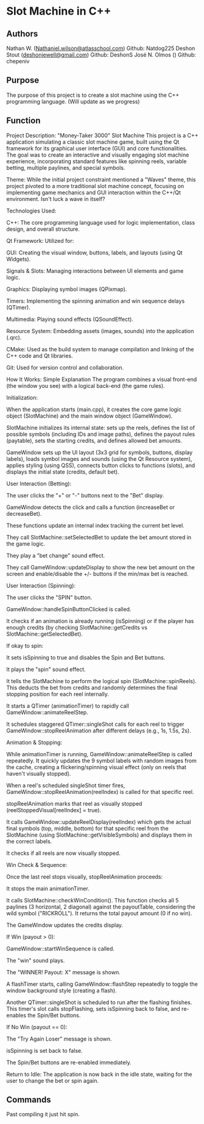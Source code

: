 # Slot Machine in C++

## Authors
Nathan W. (Nathaniel.wilson@atlasschool.com) Github: Natdog225
Deshon Stout (deshonjewell@gmail.com) Github: DeshonS
José N. Olmos () Github: chepeniv

## Purpose
The purpose of this project is to create a slot machine using the C++ programming language. (Will update as we progress)

## Function
Project Description: "Money-Taker 3000" Slot Machine
This project is a C++ application simulating a classic slot machine game, built using the Qt framework for its graphical user interface (GUI) and core functionalities. The goal was to create an interactive and visually engaging slot machine experience, incorporating standard features like spinning reels, variable betting, multiple paylines, and special symbols.

Theme: While the initial project constraint mentioned a "Waves" theme, this project pivoted to a more traditional slot machine concept, focusing on implementing game mechanics and GUI interaction within the C++/Qt environment. Isn't luck a wave in itself?

Technologies Used:

C++: The core programming language used for logic implementation, class design, and overall structure.

Qt Framework: Utilized for:

GUI: Creating the visual window, buttons, labels, and layouts (using Qt Widgets).

Signals & Slots: Managing interactions between UI elements and game logic.

Graphics: Displaying symbol images (QPixmap).

Timers: Implementing the spinning animation and win sequence delays (QTimer).

Multimedia: Playing sound effects (QSoundEffect).

Resource System: Embedding assets (images, sounds) into the application (.qrc).

CMake: Used as the build system to manage compilation and linking of the C++ code and Qt libraries.

Git: Used for version control and collaboration.

How It Works: Simple Explanation
The program combines a visual front-end (the window you see) with a logical back-end (the game rules).

Initialization:

When the application starts (main.cpp), it creates the core game logic object (SlotMachine) and the main window object (GameWindow).

SlotMachine initializes its internal state: sets up the reels, defines the list of possible symbols (including IDs and image paths), defines the payout rules (paytable), sets the starting credits, and defines allowed bet amounts.

GameWindow sets up the UI layout (3x3 grid for symbols, buttons, display labels), loads symbol images and sounds (using the Qt Resource system), applies styling (using QSS), connects button clicks to functions (slots), and displays the initial state (credits, default bet).

User Interaction (Betting):

The user clicks the "+" or "-" buttons next to the "Bet" display.

GameWindow detects the click and calls a function (increaseBet or decreaseBet).

These functions update an internal index tracking the current bet level.

They call SlotMachine::setSelectedBet to update the bet amount stored in the game logic.

They play a "bet change" sound effect.

They call GameWindow::updateDisplay to show the new bet amount on the screen and enable/disable the +/- buttons if the min/max bet is reached.

User Interaction (Spinning):

The user clicks the "SPIN" button.

GameWindow::handleSpinButtonClicked is called.

It checks if an animation is already running (isSpinning) or if the player has enough credits (by checking SlotMachine::getCredits vs SlotMachine::getSelectedBet).

If okay to spin:

It sets isSpinning to true and disables the Spin and Bet buttons.

It plays the "spin" sound effect.

It tells the SlotMachine to perform the logical spin (SlotMachine::spinReels). This deducts the bet from credits and randomly determines the final stopping position for each reel internally.

It starts a QTimer (animationTimer) to rapidly call GameWindow::animateReelStep.

It schedules staggered QTimer::singleShot calls for each reel to trigger GameWindow::stopReelAnimation after different delays (e.g., 1s, 1.5s, 2s).

Animation & Stopping:

While animationTimer is running, GameWindow::animateReelStep is called repeatedly. It quickly updates the 9 symbol labels with random images from the cache, creating a flickering/spinning visual effect (only on reels that haven't visually stopped).

When a reel's scheduled singleShot timer fires, GameWindow::stopReelAnimation(reelIndex) is called for that specific reel.

stopReelAnimation marks that reel as visually stopped (reelStoppedVisual[reelIndex] = true).

It calls GameWindow::updateReelDisplay(reelIndex) which gets the actual final symbols (top, middle, bottom) for that specific reel from the SlotMachine (using SlotMachine::getVisibleSymbols) and displays them in the correct labels.

It checks if all reels are now visually stopped.

Win Check & Sequence:

Once the last reel stops visually, stopReelAnimation proceeds:

It stops the main animationTimer.

It calls SlotMachine::checkWinCondition(). This function checks all 5 paylines (3 horizontal, 2 diagonal) against the payoutTable, considering the wild symbol ("RICKROLL"). It returns the total payout amount (0 if no win).

The GameWindow updates the credits display.

If Win (payout > 0):

GameWindow::startWinSequence is called.

The "win" sound plays.

The "WINNER! Payout: X" message is shown.

A flashTimer starts, calling GameWindow::flashStep repeatedly to toggle the window background style (creating a flash).

Another QTimer::singleShot is scheduled to run after the flashing finishes. This timer's slot calls stopFlashing, sets isSpinning back to false, and re-enables the Spin/Bet buttons.

If No Win (payout == 0):

The "Try Again Loser" message is shown.

isSpinning is set back to false.

The Spin/Bet buttons are re-enabled immediately.

Return to Idle: The application is now back in the idle state, waiting for the user to change the bet or spin again.

## Commands
Past compiling it just hit spin. 
